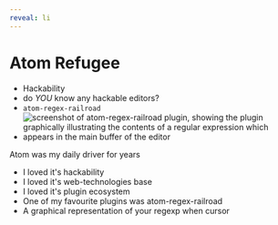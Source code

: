 ```yaml
---
reveal: li
---
```

# Atom Refugee

- Hackability
- do _YOU_ know any hackable editors?
- `atom-regex-railroad`
- ![screenshot of atom-regex-railroad plugin, showing the plugin graphically 
  illustrating the contents of a regular expression which appears in the main 
  buffer of the editor](atom-regex-railroad.png)

<aside slot="presenter">

Atom was my daily driver for years
- I loved it's hackability
- I loved it's web-technologies base
- I loved it's plugin ecosystem
- One of my favourite plugins was atom-regex-railroad
- A graphical representation of your regexp when cursor

</aside>
